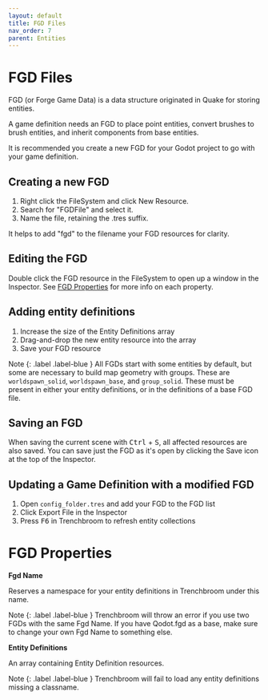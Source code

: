 ```yaml
---
layout: default
title: FGD Files
nav_order: 7
parent: Entities
---
```


# FGD Files

FGD (or Forge Game Data) is a data structure originated in Quake for storing entities.

A game definition needs an FGD to place point entities, convert brushes to brush entities, and inherit components from base entities.

It is recommended you create a new FGD for your Godot project to go with your game definition.

## Creating a new FGD

1. Right click the FileSystem and click New Resource.
2. Search for "FGDFile" and select it.
3. Name the file, retaining the .tres suffix.

It helps to add "fgd" to the filename your FGD resources for clarity.

## Editing the FGD

Double click the FGD resource in the FileSystem to open up a window in the Inspector. See [FGD Properties](#fgd-properties) for more info on each property.

## Adding entity definitions

1. Increase the size of the Entity Definitions array
2. Drag-and-drop the new entity resource into the array
3. Save your FGD resource

Note
{: .label .label-blue }
All FGDs start with some entities by default, but some are necessary to build map geometry with groups. These are `worldspawn_solid`, `worldspawn_base`, and `group_solid`. These must be present in either your entity definitions, or in the definitions of a base FGD file.

## Saving an FGD

When saving the current scene with <kbd>Ctrl</kbd> + <kbd>S</kbd>, all affected resources are also saved. You can save just the FGD as it's open by clicking the Save icon at the top of the Inspector.

## Updating a Game Definition with a modified FGD

1. Open `config_folder.tres` and add your FGD to the FGD list
2. Click Export File in the Inspector
3. Press <kbd>F6</kbd> in Trenchbroom to refresh entity collections

# FGD Properties

**Fgd Name**

Reserves a namespace for your entity definitions in Trenchbroom under this name.

Note
{: .label .label-blue }
Trenchbroom will throw an error if you use two FGDs with the same Fgd Name. If you have Qodot.fgd as a base, make sure to change your own Fgd Name to something else.

**Entity Definitions**

An array containing Entity Definition resources.

Note
{: .label .label-blue }
Trenchbroom will fail to load any entity definitions missing a classname.
